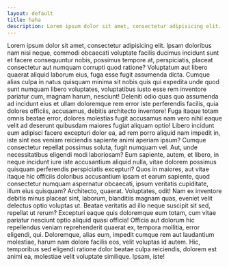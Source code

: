 ```yaml
---
layout: default
title: haha
description: Lorem ipsum dolor sit amet, consectetur adipisicing elit. Placeat, adipisci.
---
```


Lorem ipsum dolor sit amet, consectetur adipisicing elit. Ipsam doloribus nam nisi neque, commodi obcaecati voluptate facilis ducimus incidunt sunt et facere consequuntur nobis, possimus tempore at, perspiciatis, placeat consectetur aut numquam corrupti quod ratione? Voluptatum aut libero quaerat aliquid laborum eius, fuga esse fugit assumenda dicta. Cumque alias culpa in natus quisquam minima sit nobis quis qui expedita unde quod sunt numquam libero voluptates, voluptatibus iusto esse rem inventore pariatur cum, magnam harum, nesciunt! Deleniti odio quas quo assumenda ad incidunt eius et ullam doloremque rem error iste perferendis facilis, quia dolores officiis, accusamus, debitis architecto inventore! Fuga itaque totam omnis beatae error, dolores molestias fugit accusamus nam vero nihil eaque velit ad deserunt quibusdam maiores fugiat aliquam optio! Libero incidunt eum adipisci facere excepturi dolor ea, ad rem porro aliquid nam impedit in, iste sint eos veniam reiciendis sapiente animi aperiam ipsum? Cumque consectetur repellat possimus soluta, fugit numquam vel. Aut, unde necessitatibus eligendi modi laboriosam? Eum sapiente, autem, et libero, in neque incidunt iure iste accusantium aliquid nulla, vitae dolorem possimus quisquam perferendis perspiciatis excepturi? Quos in maiores, aut vitae itaque hic officiis doloribus accusantium ipsam et earum sapiente, quod consectetur numquam aspernatur obcaecati, ipsum veritatis cupiditate, illum eius quisquam? Architecto, quaerat. Voluptates, odit! Nam ex inventore debitis minus placeat sint, laborum, blanditiis magnam quas, eveniet velit delectus optio voluptas ut. Beatae veritatis ad illo neque suscipit sit sed, repellat ut rerum? Excepturi eaque quis doloremque eum totam, cum vitae pariatur nesciunt optio aliquid quasi officia! Officia aut dolorum hic repellendus veniam reprehenderit quaerat ex, tempora mollitia, error eligendi, qui. Doloremque, alias eum, impedit cumque rem aut laudantium molestiae, harum nam dolore facilis eos, velit voluptas id autem. Hic, temporibus sed eligendi ratione dolor beatae culpa reiciendis, dolorem est animi ea, molestiae velit voluptate similique. Ipsam, iste!